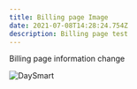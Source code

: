 ```yaml
---
title: Billing page Image
date: 2021-07-08T14:28:24.754Z
description: Billing page test
---
```

Billing page information change

![DaySmart](../../src/images/daysmart.png)